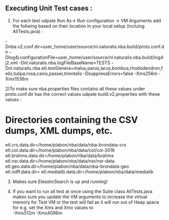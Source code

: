 Executing Unit Test cases :
------------------------------
1) For each test udpate Run As-> Run configuration -> VM Arguments add the follwing based on their location in your local setup (incluing AllTests.java) : 

-Dnba.v2.conf.dir=user_home/user/source/nl.naturalis.nba.build/proto.conf.dir
-Dlog4j.configurationFile=user_home/user/source/nl.naturalis.nba.build/log4j2.xml
-Dnl.naturalis.nba.logFileBaseName=TESTS
-Dnl.naturalis.nba.etl.testGenera=malus,parus,larus,bombus,rhododendron,felix,tulipa,rosa,canis,passer,trientalis
-DsuppressErrors=false
-Xms256m 
-Xmx1536m

2)To make sure nba.properties files contains all these values under  proto.conf.dir has the correct values udpate build.v2.properties with these values :

# Directories containing the CSV dumps, XML dumps, etc.
etl.crs.data.dir=/home/plabon/nba/data/nba-brondata-crs
etl.col.data.dir=/home/plabon/nba/data/col/col-2016
etl.brahms.data.dir=/home/plabon/nba/data/brahms
etl.nsr.data.dir=/home/plabon/nba/data/nsr/nsr-data
etl.geo.data.dir=/home/plabon/nba/data/nba-brondata-geo
etl.ndff.data.dir=<directory containing BRAHMS CSV dumps>
etl.medialib.data.dir=/home/plabon/nba/data/medialib


3) Makes sure EleasticSearch is up and running!

4) If you want to run all test at once using the Suite class AllTests.java makes sure you update the VM arguments to increase the virtual memory for Test VM  or the test will fail as it will run out of Heap space for e.g. set the Xms and Xmx values to  
-Xms512m 
-Xmx4096m